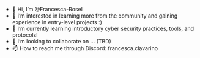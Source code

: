 - 👋 Hi, I’m @Francesca-Rosel
- 👀 I’m interested in learning more from the community and gaining experience in entry-level projects :)
- 🌱 I’m currently learning introductory cyber security practices, tools, and protocols!
- 💞️ I’m looking to collaborate on ... (TBD)
- 📫 How to reach me through Discord: francesca.clavarino


